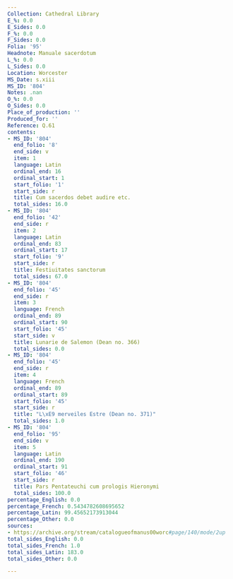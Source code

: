 ```yaml
---
Collection: Cathedral Library
E_%: 0.0
E_Sides: 0.0
F_%: 0.0
F_Sides: 0.0
Folia: '95'
Headnote: Manuale sacerdotum
L_%: 0.0
L_Sides: 0.0
Location: Worcester
MS_Date: s.xiii
MS_ID: '804'
Notes: .nan
O_%: 0.0
O_Sides: 0.0
Place_of_production: ''
Produced_for: ''
Reference: Q.61
contents:
- MS_ID: '804'
  end_folio: '8'
  end_side: v
  item: 1
  language: Latin
  ordinal_end: 16
  ordinal_start: 1
  start_folio: '1'
  start_side: r
  title: Cum sacerdos debet audire etc.
  total_sides: 16.0
- MS_ID: '804'
  end_folio: '42'
  end_side: r
  item: 2
  language: Latin
  ordinal_end: 83
  ordinal_start: 17
  start_folio: '9'
  start_side: r
  title: Festiuitates sanctorum
  total_sides: 67.0
- MS_ID: '804'
  end_folio: '45'
  end_side: r
  item: 3
  language: French
  ordinal_end: 89
  ordinal_start: 90
  start_folio: '45'
  start_side: v
  title: Lunarie de Salemon (Dean no. 366)
  total_sides: 0.0
- MS_ID: '804'
  end_folio: '45'
  end_side: r
  item: 4
  language: French
  ordinal_end: 89
  ordinal_start: 89
  start_folio: '45'
  start_side: r
  title: "L\xE9 merveiles Estre (Dean no. 371)"
  total_sides: 1.0
- MS_ID: '804'
  end_folio: '95'
  end_side: v
  item: 5
  language: Latin
  ordinal_end: 190
  ordinal_start: 91
  start_folio: '46'
  start_side: r
  title: Pars Pentateuchi cum prologis Hieronymi
  total_sides: 100.0
percentage_English: 0.0
percentage_French: 0.5434782608695652
percentage_Latin: 99.45652173913044
percentage_Other: 0.0
sources:
- https://archive.org/stream/catalogueofmanus00worc#page/140/mode/2up
total_sides_English: 0.0
total_sides_French: 1.0
total_sides_Latin: 183.0
total_sides_Other: 0.0

---
```

